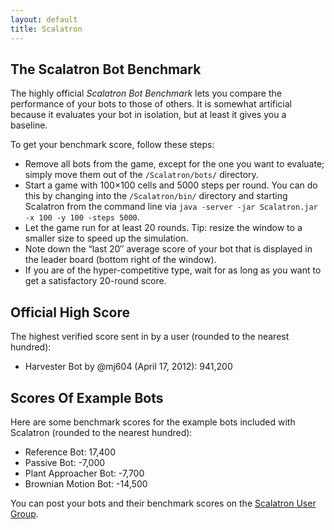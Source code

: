 ```yaml
---
layout: default
title: Scalatron
---
```


## The Scalatron Bot Benchmark

The highly official *Scalatron Bot Benchmark* lets you compare the performance of your bots to those of others.
It is somewhat artificial because it evaluates your bot in isolation, but at least it gives you a baseline.

To get your benchmark score, follow these steps:

* Remove all bots from the game, except for the one you want to evaluate; simply move them out of the `/Scalatron/bots/` directory.
* Start a game with 100×100 cells and 5000 steps per round. You can do this by changing into the `/Scalatron/bin/` directory
  and starting Scalatron from the command line via `java -server -jar Scalatron.jar -x 100 -y 100 -steps 5000`.
* Let the game run for at least 20 rounds. Tip: resize the window to a smaller size to speed up the simulation.
* Note down the “last 20″ average score of your bot that is displayed in the leader board (bottom right of the window).
* If you are of the hyper-competitive type, wait for as long as you want to get a satisfactory 20-round score.


## Official High Score

The highest verified score sent in by a user (rounded to the nearest hundred):

* Harvester Bot by @mj604 (April 17, 2012): 941,200


## Scores Of Example Bots

Here are some benchmark scores for the example bots included with Scalatron (rounded to the nearest hundred):

* Reference Bot: 17,400
* Passive Bot: -7,000
* Plant Approacher Bot: -7,700
* Brownian Motion Bot: -14,500

You can post your bots and their benchmark scores on the [Scalatron User Group](https://groups.google.com/d/forum/scalatron).

